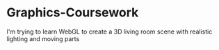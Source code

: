# Graphics-Coursework
I'm trying to learn WebGL to create a 3D living room scene with realistic lighting and moving parts
